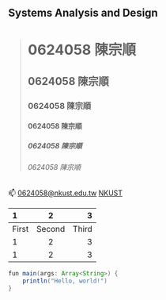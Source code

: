 ## Systems Analysis and Design

># 0624058 陳宗順
>## 0624058 陳宗順
>### 0624058 陳宗順
>#### 0624058 陳宗順
>##### 0624058 陳宗順
>###### 0624058 陳宗順


:mailbox: 0624058@nkust.edu.tw
[NKUST](https://www.nkust.edu.tw/)

|1|2|3|
|:--|:-:|--:|
|First|Second|Third|
|1|2|3|
|1|2|3|

```java
fun main(args: Array<String>) {
    println("Hello, world!")
}
```
